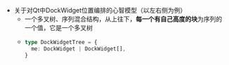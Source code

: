 - 关于对Qt中DockWidget位置编排的心智模型（以左右侧为例）
	- 一个多叉树、序列混合结构，从上往下，**每一个有自己高度的块**为序列的一个值，它是一个多叉树
	- ```typescript
	  type DockWidgetTree = {
	    me: DockWidget | DockWidget[],
	  }
	  ```